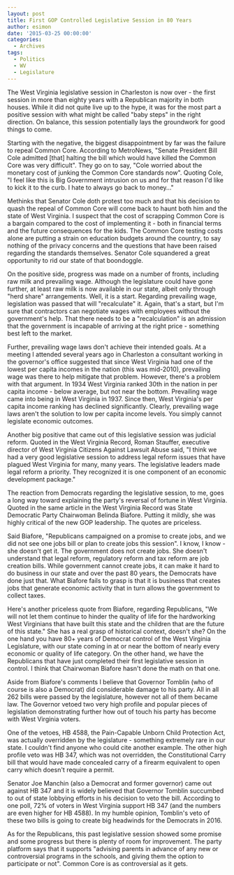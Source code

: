 ```yaml
---
layout: post
title: First GOP Controlled Legislative Session in 80 Years
author: esimon
date: '2015-03-25 00:00:00'
categories:
  - Archives
tags:
  - Politics
  - WV
  - Legislature
---
```

The West Virginia legislative session in Charleston is now over - the first session in more than eighty years with a Republican majority in both houses. While it did not quite live up to the hype, it was for the most part a positive session with what might be called "baby steps" in the right direction. On balance, this session potentially lays the groundwork for good things to come. 

Starting with the negative, the biggest disappointment by far was the failure to repeal Common Core. According to MetroNews, "Senate President Bill Cole admitted [that] halting the bill which would have killed the Common Core was very difficult". They go on to say, "Cole worried about the monetary cost of junking the Common Core standards now". Quoting Cole, "I feel like this is Big Government intrusion on us and for that reason I'd like to kick it to the curb. I hate to always go back to money…" 

Methinks that Senator Cole doth protest too much and that his decision to quash the repeal of Common Core will come back to haunt both him and the state of West Virginia. I suspect that the cost of scrapping Common Core is a bargain compared to the cost of implementing it - both in financial terms and the future consequences for the kids. The Common Core testing costs alone are putting a strain on education budgets around the country, to say nothing of the privacy concerns and the questions that have been raised regarding the standards themselves. Senator Cole squandered a great opportunity to rid our state of that boondoggle. 

On the positive side, progress was made on a number of fronts, including raw milk and prevailing wage. Although the legislature could have gone further, at least raw milk is now available in our state, albeit only through "herd share" arrangements. Well, it is a start. Regarding prevailing wage, legislation was passed that will "recalculate" it. Again, that's a start, but I'm sure that contractors can negotiate wages with employees without the government's help. That there needs to be a "recalculation" is an admission that the government is incapable of arriving at the right price - something best left to the market. 

Further, prevailing wage laws don't achieve their intended goals. At a meeting I attended several years ago in Charleston a consultant working in the governor's office suggested that since West Virginia had one of the lowest per capita incomes in the nation (this was mid-2010), prevailing wage was there to help mitigate that problem. However, there's a problem with that argument. In 1934 West Virginia ranked 30th in the nation in per capita income - below average, but not near the bottom. Prevailing wage came into being in West Virginia in 1937. Since then, West Virginia's per capita income ranking has declined significantly. Clearly, prevailing wage laws aren't the solution to low per capita income levels. You simply cannot legislate economic outcomes. 

Another big positive that came out of this legislative session was judicial reform. Quoted in the West Virginia Record, Roman Stauffer, executive director of West Virginia Citizens Against Lawsuit Abuse said, "I think we had a very good legislative session to address legal reform issues that have plagued West Virginia for many, many years. The legislative leaders made legal reform a priority. They recognized it is one component of an economic development package."

The reaction from Democrats regarding the legislative session, to me, goes a long way toward explaining the party's reversal of fortune in West Virginia. Quoted in the same article in the West Virginia Record was State Democratic Party Chairwoman Belinda Biafore. Putting it mildly, she was highly critical of the new GOP leadership. The quotes are priceless. 

Said Biafore, "Republicans campaigned on a promise to create jobs, and we did not see one jobs bill or plan to create jobs this session". I know, I know - she doesn't get it. The government does not create jobs. She doesn't understand that legal reform, regulatory reform and tax reform are job creation bills. While government cannot create jobs, it can make it hard to do business in our state and over the past 80 years, the Democrats have done just that. What Biafore fails to grasp is that it is business that creates jobs that generate economic activity that in turn allows the government to collect taxes. 

Here's another priceless quote from Biafore, regarding Republicans, "We will not let them continue to hinder the quality of life for the hardworking West Virginians that have built this state and the children that are the future of this state." She has a real grasp of historical context, doesn't she? On the one hand you have 80+ years of Democrat control of the West Virginia Legislature, with our state coming in at or near the bottom of nearly every economic or quality of life category. On the other hand, we have the Republicans that have just completed their first legislative session in control. I think that Chairwoman Biafore hasn't done the math on that one. 

Aside from Biafore's comments I believe that Governor Tomblin (who of course is also a Democrat) did considerable damage to his party. All in all 262 bills were passed by the legislature, however not all of them became law. The Governor vetoed two very high profile and popular pieces of legislation demonstrating further how out of touch his party has become with West Virginia voters. 

One of the vetoes, HB 4588, the Pain-Capable Unborn Child Protection Act, was actually overridden by the legislature - something extremely rare in our state. I couldn't find anyone who could cite another example. The other high profile veto was HB 347, which was not overridden, the Constitutional Carry bill that would have made concealed carry of a firearm equivalent to open carry which doesn't require a permit. 

Senator Joe Manchin (also a Democrat and former governor) came out against HB 347 and it is widely believed that Governor Tomblin succumbed to out of state lobbying efforts in his decision to veto the bill. According to one poll, 72% of voters in West Virginia support HB 347 (and the numbers are even higher for HB 4588). In my humble opinion, Tomblin's veto of these two bills is going to create big headwinds for the Democrats in 2016. 

As for the Republicans, this past legislative session showed some promise and some progress but there is plenty of room for improvement. The party platform says that it supports "advising parents in advance of any new or controversial programs in the schools, and giving them the option to participate or not". Common Core is as controversial as it gets. 

